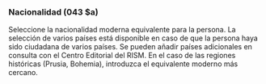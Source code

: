 ### Nacionalidad (043 $a)

Seleccione la nacionalidad moderna equivalente para la persona. La selección de varios países está disponible en caso de que la persona haya sido ciudadana de varios países. Se pueden añadir países adicionales en consulta con el Centro Editorial del RISM. En el caso de las regiones históricas (Prusia, Bohemia), introduzca el equivalente moderno más cercano.

